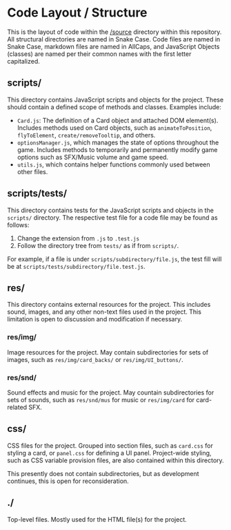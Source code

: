 # Code Layout / Structure
This is the layout of code within the [/source](/source) directory within this repository. All structural directories are named in Snake Case. Code files are named in Snake Case, markdown files are named in AllCaps, and JavaScript Objects (classes) are named per their common names with the first letter capitalized.

## scripts/
This directory contains JavaScript scripts and objects for the project. These should contain a defined scope of methods and classes. Examples include:
- `Card.js`:  The definition of a Card object and attached DOM element(s). Includes methods used on Card objects, such as `animateToPosition`, `flyToElement`, `create/removeTooltip`, and others.
- `optionsManager.js`, which manages the state of options throughout the game. Includes methods to temporarily and permanently modify game options such as SFX/Music volume and game speed.
- `utils.js`, which contains helper functions commonly used between other files.

## scripts/tests/
This directory contains tests for the JavaScript scripts and objects in the `scripts/` directory. The respective test file for a code file may be found as follows:
1. Change the extension from `.js` to `.test.js`
2. Follow the directory tree from `tests/` as if from `scripts/`.

For example, if a file is under `scripts/subdirectory/file.js`, the test fill will be at `scripts/tests/subdirectory/file.test.js`.

## res/
This directory contains external resources for the project. This includes sound, images, and any other non-text files used in the project. This limitation is open to discussion and modification if necessary.

### res/img/
Image resources for the project. May contain subdirectories for sets of images, such as `res/img/card_backs/` or `res/img/UI_buttons/`.

### res/snd/
Sound effects and music for the project. May countain subdirectories for sets of sounds, such as `res/snd/mus` for music or `res/img/card` for card-related SFX.

## css/
CSS files for the project. Grouped into section files, such as `card.css` for styling a card, or `panel.css` for defining a UI panel. Project-wide styling, such as CSS variable provision files, are also contained within this directory.

This presently does not contain subdirectories, but as development continues, this is open for reconsideration.

## ./
Top-level files. Mostly used for the HTML file(s) for the project.

